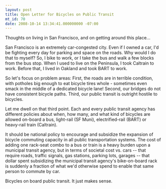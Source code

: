 ```yaml
---
layout: post
title: Open Letter for Bicycles on Public Transit
mt_id: 70
date: 2008-10-14 13:34:41.000000000 -07:00
---
```

Thoughts on living in San Francisco, and on getting around this place...

San Francisco is an extremely car-congested city. Even if I owned a car, I'd be fighting every day for parking and space on the roads. Why would I do that to myself? So, I bike to work, or I take the bus and walk a few blocks from the bus stop. When I used to live on the Peninsula, I took Caltrain to work. Before that, I lived in Oakland and took BART to work.

So let's focus on problem areas: First, the roads are in terrible condition, with potholes big enough to eat bicycle tires whole - sometimes even smack in the middle of a dedicated bicycle lane! Second, our bridges do not have consistent bicycle paths. Third, our public transit is outright hostile to bicycles.

Let me dwell on that third point. Each and every public transit agency has different policies about when, how many, and what kind of bicycles are allowed on-board a bus, light-rail (SF Muni), electrified-rail (BART) or heavy-rail train (Caltrain).

It should be national policy to encourage and subsidize the expansion of bicycle commuting capacity in all public transportation systems. The cost of adding one rack-seat combo to a bus or train is a heavy burden upon a municipal transit agency, but in terms of societal cost vs. cars -- that require roads, traffic signals, gas stations, parking lots, garages -- that dollar spent subsidizing the municipal transit agency's bike-on-board rack is suddenly a fraction of what we'd otherwise spend to enable that same person to commute by car.

Bicycles on board public transit. It just makes sense. 
